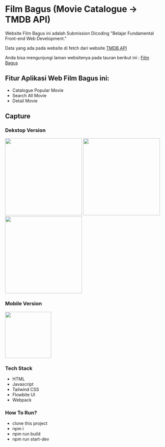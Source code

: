# Film Bagus (Movie Catalogue -> TMDB API)

<p>Website Film Bagus ini adalah Submission Dicoding "Belajar Fundamental Front-end Web Development."</p>
<p>Data yang ada pada website di fetch dari website <a href="https://developers.themoviedb.org/3/getting-started/introduction">TMDB API</a> </p>
<p>Anda bisa mengunjungi laman websitenya pada tauran berikut ini : <a href="https://film-bagus-aji.netlify.app/">Film Bagus</a></p>

## Fitur Aplikasi Web Film Bagus ini:
* Catalogue Popular Movie
* Search All Movie
* Detail Movie

## Capture
### Dekstop Version
<p><img src="https://user-images.githubusercontent.com/77820694/193395741-3fcd3d45-0200-45ad-8552-4c356c0a6bc8.png" width="250px">
<img src="https://user-images.githubusercontent.com/77820694/193395757-e1b1e112-65f9-4481-804d-3c89f3fedb9a.png" width="250px"> 
<img src="https://user-images.githubusercontent.com/77820694/193395773-105d53d2-1076-44fa-8dcf-8e5a74b08c8d.png" width="250px"></p>

### Mobile Version
<p><img src="https://user-images.githubusercontent.com/77820694/193395801-bdbc34a7-1850-4fbd-8ae2-391c468c9f75.png" width="150px"></p>

### Tech Stack
* HTML
* Javascript
* Tailwind CSS
* Flowbite UI
* Webpack

### How To Run?
* clone this project
* npm i
* npm run build
* npm run start-dev
